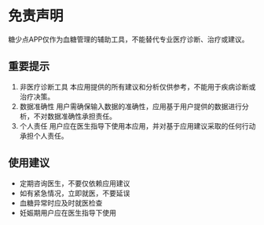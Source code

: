 # 免责声明
糖少点APP仅作为血糖管理的辅助工具，不能替代专业医疗诊断、治疗或建议。
## 重要提示
1. 非医疗诊断工具
本应用提供的所有建议和分析仅供参考，不能用于疾病诊断或治疗决策。
2. 数据准确性
用户需确保输入数据的准确性，应用基于用户提供的数据进行分析，不对数据准确性承担责任。
3. 个人责任
用户应在医生指导下使用本应用，并对基于应用建议采取的任何行动承担个人责任。

## 使用建议
* 定期咨询医生，不要仅依赖应用建议
* 如有紧急情况，立即就医，不要延误
* 血糖异常时应及时就医检查
* 妊娠期用户应在医生指导下使用
